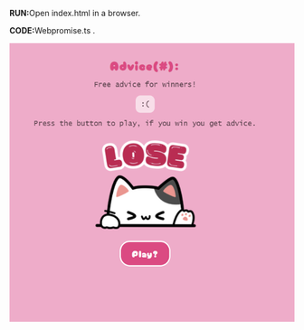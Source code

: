 <p><b>RUN:</b>Open index.html in a browser.</p>
<p><b>CODE:</b>Webpromise.ts .</p>
<img src="screen.png">